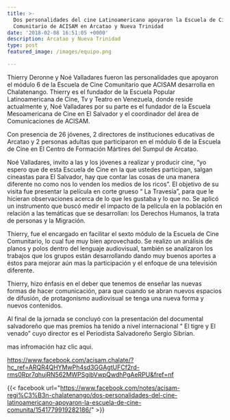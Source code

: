 ```yaml
---
title: >-
  Dos personalidades del cine Latinoamericano apoyaron la Escuela de Cine
  Comunitario de ACISAM en Arcatao y Nueva Trinidad
date: '2018-02-08 16:51:05 +0000'
description: Arcatao y Nueva Trinidad
type: post
featured_image: /images/equipo.png

---
```

Thierry Deronne y Noé Valladares fueron las personalidades que apoyaron el módulo 6 de la Escuela de Cine Comunitario que ACISAM desarrolla en Chalatenango.  Thierry es el fundador de la Escuela Popular Latinoamericana de Cine, Tv y Teatro en Venezuela, donde reside actualmente y, Noé Valladares por su parte es el fundador de la Escuela Mesoamericana de Cine en El Salvador y el coordinador del área de Comunicaciones de ACISAM. 

Con presencia de 26 jóvenes, 2 directores de instituciones educativas de Arcatao y 2 personas adultas que participaron en el módulo 6 de la Escuela de Cine en El Centro de Formación Mártires del Sumpul de Arcatao.

Noé Valladares, invito a las y los jóvenes a realizar y producir cine, “yo espero que de esta Escuela de Cine en la que ustedes participan, salgan cineastas para El Salvador, hay que contar las cosas de una manera diferente no como nos lo venden los medios de los ricos”. El  objetivo de su visita fue presentar la película en corte grueso “ La Travesia”,  para que le hicieran observaciones acerca de lo que les gustaba y lo que no. Se aplicó un instrumento que buscó medir el impacto de la película en la población en relación a las temáticas que se desarrollan: los Derechos Humanos, la trata de personas y la Migración.

Thierry, fue el encargado en facilitar el sexto módulo de la Escuela de Cine Comunitario, lo cual fue muy bien aprovechado. Se realizo un análisis de planos y polos dentro del lenguaje audiovisual, también se analizaron los trabajos que los grupos están desarrollando dando muy buenos aportes a éstos para mejorar aún mas la participación y el enfoque de una televisión diferente.

Thierry, hizo énfasis en el deber que tenemos de enseñar las nuevas formas de hacer comunicación, para que cuando se abran nuevos espacios de difusión, de protagonismo audiovisual se tenga una nueva forma y nuevos contenidos.

Al final de la jornada se concluyó con la presentación del documental salvadoreño que mas premios ha tenido a nivel internacional “ El tigre y El venado” cuyo director es el Periodista Salvadoreño Sergio Sibrían.



mas infromación haz clic aqui. 

https://www.facebook.com/acisam.chalate/?hc_ref=ARQR4QHYMwPh4sd3GGAgtUFCf2rd-rms0Rpr7qhujRN562MWPSgibVwpQwdhPgAeRPU&fref=nf


{{< facebook url="https://www.facebook.com/notes/acisam-regi%C3%B3n-chalatenango/dos-personalidades-del-cine-latinoamericano-apoyaron-la-escuela-de-cine-comunita/1541779919282186/" >}}